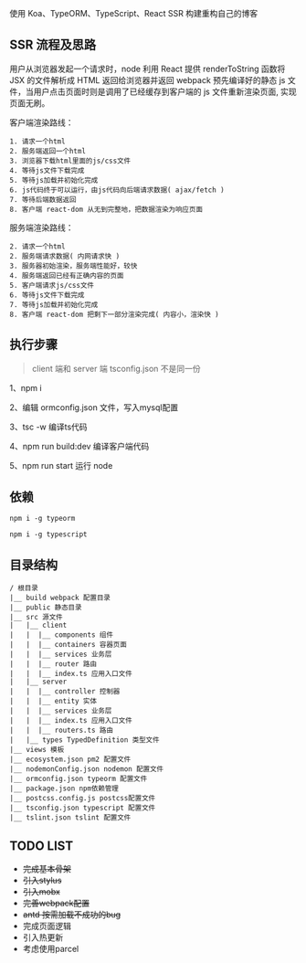 使用 Koa、TypeORM、TypeScript、React SSR 构建重构自己的博客

## SSR 流程及思路

用户从浏览器发起一个请求时，node 利用 React 提供 renderToString 函数将 JSX 的文件解析成 HTML 返回给浏览器并返回 webpack 预先编译好的静态 js 文件，当用户点击页面时则是调用了已经缓存到客户端的 js 文件重新渲染页面, 实现页面无刷。

客户端渲染路线：

    1. 请求一个html 
    2. 服务端返回一个html
    3. 浏览器下载html里面的js/css文件
    4. 等待js文件下载完成
    5. 等待js加载并初始化完成
    6. js代码终于可以运行，由js代码向后端请求数据( ajax/fetch )
    7. 等待后端数据返回
    8. 客户端 react-dom 从无到完整地，把数据渲染为响应页面

服务端渲染路线：

    2. 请求一个html
    2. 服务端请求数据( 内网请求快 )
    3. 服务器初始渲染，服务端性能好，较快
    4. 服务端返回已经有正确内容的页面
    5. 客户端请求js/css文件
    6. 等待js文件下载完成
    7. 等待js加载并初始化完成
    8. 客户端 react-dom 把剩下一部分渲染完成( 内容小，渲染快 )


## 执行步骤

> client 端和 server 端 tsconfig.json 不是同一份

1、npm i

2、编辑 ormconfig.json 文件，写入mysql配置

3、tsc -w 编译ts代码

4、npm run build:dev 编译客户端代码

5、npm run start 运行 node


## 依赖

    npm i -g typeorm
    
    npm i -g typescript


## 目录结构

    / 根目录
    |__ build webpack 配置目录
    |__ public 静态目录
    |__ src 源文件
    |   |__ client 
    |   |  |__ components 组件
    |   |  |__ containers 容器页面
    |   |  |__ services 业务层
    |   |  |__ router 路由
    |   |  |__ index.ts 应用入口文件
    |   |__ server
    |   |  |__ controller 控制器
    |   |  |__ entity 实体
    |   |  |__ services 业务层
    |   |  |__ index.ts 应用入口文件
    |   |  |__ routers.ts 路由
    |   |__ types TypedDefinition 类型文件
    |__ views 模板
    |__ ecosystem.json pm2 配置文件
    |__ nodemonConfig.json nodemon 配置文件
    |__ ormconfig.json typeorm 配置文件
    |__ package.json npm依赖管理
    |__ postcss.config.js postcss配置文件
    |__ tsconfig.json typescript 配置文件
    |__ tslint.json tslint 配置文件


## TODO LIST

- ~~完成基本骨架~~
- ~~引入stylus~~
- ~~引入mobx~~
- ~~完善webpack配置~~
- ~~antd 按需加载不成功的bug~~
- 完成页面逻辑
- 引入热更新
- 考虑使用parcel
